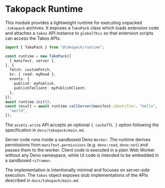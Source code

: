 # Takopack Runtime

This module provides a lightweight runtime for executing unpacked `.takopack`
archives. It exposes a `TakoPack` class which loads extension code and attaches
a `takos` API instance to `globalThis` so that extension scripts can access the
Takos APIs.

```ts
import { TakoPack } from "@takopack/runtime";

const runtime = new TakoPack([
  { manifest, server },
], {
  fetch: customFetch,
  kv: { read: myRead },
  events: {
    publish: myPublish,
    publishToClient: myPublishClient,
  },
});
await runtime.init();
const result = await runtime.callServer(manifest.identifier, "hello", [
  "world",
]);
```

The `assets.write` API accepts an optional `{ cacheTTL }` option following the
specification in `docs/takopack/main.md`.

Server code runs inside a sandboxed Deno `Worker`. The runtime derives
permissions from `manifest.permissions` (e.g. `deno:read`, `deno:net`) and
passes them to the worker. Client code is executed in a plain Web Worker without
any Deno namespace, while UI code is intended to be embedded in a sandboxed
`<iframe>`.

The implementation is intentionally minimal and focuses on server-side
execution. The `takos` object exposes stub implementations of the APIs described
in `docs/takopack/main.md`.
